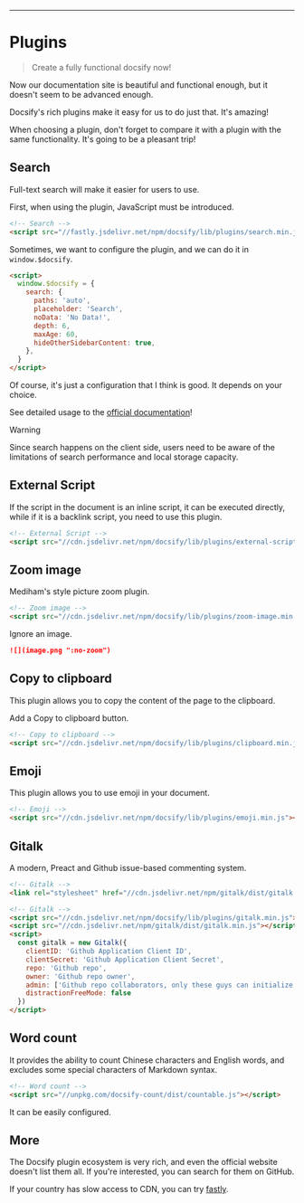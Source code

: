 ---

# Plugins

> Create a fully functional docsify now!

Now our documentation site is beautiful and functional enough, but it doesn't seem to be advanced enough.  

Docsify's rich plugins make it easy for us to do just that. It's amazing!  

When choosing a plugin, don't forget to compare it with a plugin with the same functionality. It's going to be a pleasant trip!

## Search

Full-text search will make it easier for users to use.  

First, when using the plugin, JavaScript must be introduced.  

```HTML
<!-- Search -->
<script src="//fastly.jsdelivr.net/npm/docsify/lib/plugins/search.min.js"></script>
```

Sometimes, we want to configure the plugin, and we can do it in `window.$docsify`.  

```HTML
<script>
  window.$docsify = {
    search: {
      paths: 'auto',
      placeholder: 'Search',
      noData: 'No Data!',
      depth: 6,
      maxAge: 60,
      hideOtherSidebarContent: true,
    },
  }
</script>
```

Of course, it's just a configuration that I think is good. It depends on your choice.  

See detailed usage to the [official documentation](https://docsify.js.org/#/plugins)!  

> [!Warning]
> Since search happens on the client side, users need to be aware of the limitations of search performance and local storage capacity.

## External Script

If the script in the document is an inline script, it can be executed directly, while if it is a backlink script, you need to use this plugin.  

```HTML
<!-- External Script -->
<script src="//cdn.jsdelivr.net/npm/docsify/lib/plugins/external-script.min.js"></script>
```

## Zoom image

Mediham's style picture zoom plugin.  

```HTML
<!-- Zoom image -->
<script src="//cdn.jsdelivr.net/npm/docsify/lib/plugins/zoom-image.min.js"></script>
```

Ignore an image.  

```markdown
![](image.png ":no-zoom")
```

## Copy to clipboard

This plugin allows you to copy the content of the page to the clipboard.  

Add a Copy to clipboard button.  

```HTML
<!-- Copy to clipboard -->
<script src="//cdn.jsdelivr.net/npm/docsify/lib/plugins/clipboard.min.js"></script>
```

## Emoji

This plugin allows you to use emoji in your document.  

```HTML
<!-- Emoji -->
<script src="//cdn.jsdelivr.net/npm/docsify/lib/plugins/emoji.min.js"></script>
```

## Gitalk

A modern, Preact and Github issue-based commenting system.  

```HTML
<!-- Gitalk -->
<link rel="stylesheet" href="//cdn.jsdelivr.net/npm/gitalk/dist/gitalk.css">

<!-- Gitalk -->
<script src="//cdn.jsdelivr.net/npm/docsify/lib/plugins/gitalk.min.js"></script>
<script src="//cdn.jsdelivr.net/npm/gitalk/dist/gitalk.min.js"></script>
<script>
  const gitalk = new Gitalk({
    clientID: 'Github Application Client ID',
    clientSecret: 'Github Application Client Secret',
    repo: 'Github repo',
    owner: 'Github repo owner',
    admin: ['Github repo collaborators, only these guys can initialize github issues'],
    distractionFreeMode: false
  })
</script>
```

## Word count

It provides the ability to count Chinese characters and English words, and excludes some special characters of Markdown syntax.  

```HTML
<!-- Word count -->
<script src="//unpkg.com/docsify-count/dist/countable.js"></script>
```

It can be easily configured.

## More

The Docsify plugin ecosystem is very rich, and even the official website doesn't list them all. If you're interested, you can search for them on GitHub.  

If your country has slow access to CDN, you can try [fastly](https://fastly.jsdelivr.net/).
